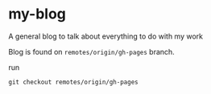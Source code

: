 # my-blog
A general blog to talk about everything to do with my work

Blog is found on `remotes/origin/gh-pages` branch.

run

```git checkout remotes/origin/gh-pages```